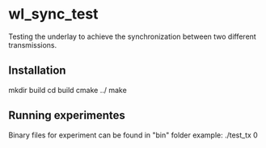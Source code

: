 # wl_sync_test

Testing the underlay to achieve the synchronization between two different transmissions.

## Installation
mkdir build
cd build
cmake ../
make

## Running experimentes
Binary files for experiment can be found in "bin" folder
example:
./test_tx 0
